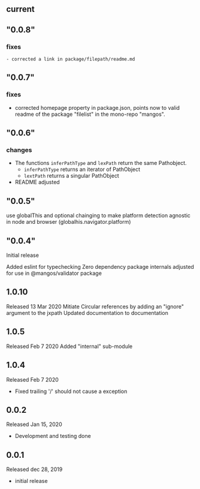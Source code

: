 ## current


## "0.0.8"
  ### fixes
    - corrected a link in package/filepath/readme.md



## "0.0.7"

 ### fixes
 - corrected homepage property in package.json, points now to valid readme of the package "filelist" in the mono-repo "mangos".

## "0.0.6"
 ### changes
 - The functions `inferPathType` and `lexPath` return the same Pathobject.
   - `inferPathType` returns an iterator of PathObject
   - `lextPath` returns a singular PathObject 
 - README adjusted

## "0.0.5"

use globalThis and optional chainging to make platform detection agnostic in node and browser (globalhis.navigator.platform)

## "0.0.4"

Initial release

Added eslint for typechecking
Zero dependency package
internals adjusted for use in  @mangos/validator package


## 1.0.10

Released 13 Mar 2020
Mitiate Circular references by adding an "ignore" argument to the jxpath
Updated documentation to documentation

## 1.0.5

Released Feb 7 2020
Added "internal" sub-module

## 1.0.4

Released Feb 7 2020
- Fixed trailing '/' should not cause a exception

## 0.0.2

Released Jan 15, 2020
 - Development and testing done

## 0.0.1

Released dec 28, 2019
 - initial release